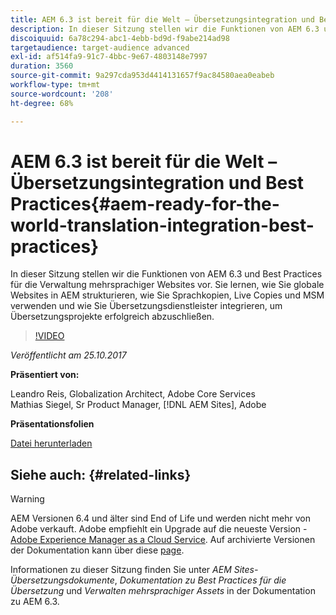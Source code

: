 ```yaml
---
title: AEM 6.3 ist bereit für die Welt – Übersetzungsintegration und Best Practices
description: In dieser Sitzung stellen wir die Funktionen von AEM 6.3 und Best Practices für die Verwaltung mehrsprachiger Websites vor. Sie lernen, wie Sie globale Websites in AEM strukturieren, wie Sie Sprachkopien, Live Copies und MSM verwenden und wie Sie Übersetzungsdienstleister integrieren, um Übersetzungsprojekte erfolgreich abzuschließen.
discoiquuid: 6a78c294-abc1-4ebb-bd9d-f9abe214ad98
targetaudience: target-audience advanced
exl-id: af514fa9-91c7-4bbc-9e67-4803148e7997
duration: 3560
source-git-commit: 9a297cda953d4414131657f9ac84580aea0eabeb
workflow-type: tm+mt
source-wordcount: '208'
ht-degree: 68%

---
```


# AEM 6.3 ist bereit für die Welt – Übersetzungsintegration und Best Practices{#aem-ready-for-the-world-translation-integration-best-practices}

In dieser Sitzung stellen wir die Funktionen von AEM 6.3 und Best Practices für die Verwaltung mehrsprachiger Websites vor. Sie lernen, wie Sie globale Websites in AEM strukturieren, wie Sie Sprachkopien, Live Copies und MSM verwenden und wie Sie Übersetzungsdienstleister integrieren, um Übersetzungsprojekte erfolgreich abzuschließen.

>[!VIDEO](https://video.tv.adobe.com/v/21532/?quality=9)

*Veröffentlicht am 25.10.2017*

**Präsentiert von:**

Leandro Reis, Globalization Architect, Adobe Core Services\
Mathias Siegel, Sr Product Manager, [!DNL AEM Sites], Adobe

**Präsentationsfolien**

[Datei herunterladen](assets/immerse-2017-translationpresentation-rev1.pdf)

## Siehe auch: {#related-links}

>[!WARNING]
>
>AEM Versionen 6.4 und älter sind End of Life und werden nicht mehr von Adobe verkauft.  Adobe empfiehlt ein Upgrade auf die neueste Version - [Adobe Experience Manager as a Cloud Service](https://experienceleague.adobe.com/docs/experience-manager-cloud-service.html?lang=de).  Auf archivierte Versionen der Dokumentation kann über diese [page](https://experienceleague.adobe.com/docs/experience-manager-release-information/aem-release-updates/previous-updates/aem-previous-versions.html?lang=de).
>
>Informationen zu dieser Sitzung finden Sie unter *AEM Sites-Übersetzungsdokumente*, *Dokumentation zu Best Practices für die Übersetzung* und *Verwalten mehrsprachiger Assets* in der Dokumentation zu AEM 6.3.
